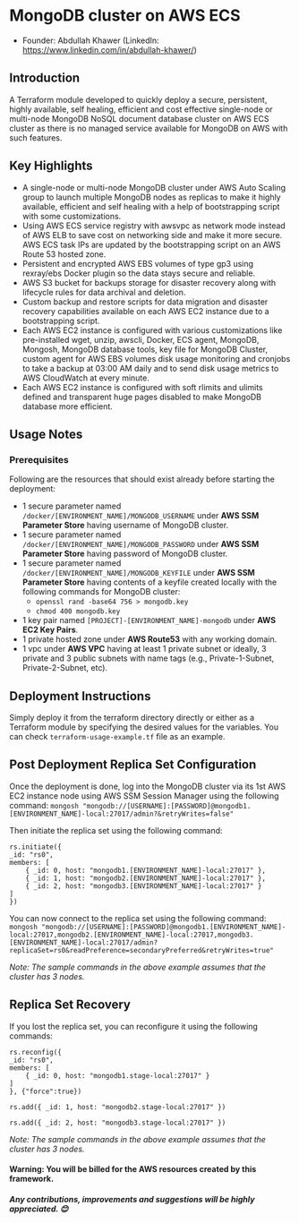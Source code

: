 # MongoDB cluster on AWS ECS

- Founder: Abdullah Khawer (LinkedIn: https://www.linkedin.com/in/abdullah-khawer/)

## Introduction

A Terraform module developed to quickly deploy a secure, persistent, highly available, self healing, efficient and cost effective single-node or multi-node MongoDB NoSQL document database cluster on AWS ECS cluster as there is no managed service available for MongoDB on AWS with such features.

## Key Highlights

- A single-node or multi-node MongoDB cluster under AWS Auto Scaling group to launch multiple MongoDB nodes as replicas to make it highly available, efficient and self healing with a help of bootstrapping script with some customizations.
- Using AWS ECS service registry with awsvpc as network mode instead of AWS ELB to save cost on networking side and make it more secure. AWS ECS task IPs are updated by the bootstrapping script on an AWS Route 53 hosted zone.
- Persistent and encrypted AWS EBS volumes of type gp3 using rexray/ebs Docker plugin so the data stays secure and reliable.
- AWS S3 bucket for backups storage for disaster recovery along with lifecycle rules for data archival and deletion.
- Custom backup and restore scripts for data migration and disaster recovery capabilities available on each AWS EC2 instance due to a bootstrapping script.
- Each AWS EC2 instance is configured with various customizations like pre-installed wget, unzip, awscli, Docker, ECS agent, MongoDB, Mongosh, MongoDB database tools, key file for MongoDB Cluster, custom agent for AWS EBS volumes disk usage monitoring and cronjobs to take a backup at 03:00 AM daily and to send disk usage metrics to AWS CloudWatch at every minute.
- Each AWS EC2 instance is configured with soft rlimits and ulimits defined and transparent huge pages disabled to make MongoDB database more efficient.

## Usage Notes

### Prerequisites

Following are the resources that should exist already before starting the deployment:

- 1 secure parameter named `/docker/[ENVIRONMENT_NAME]/MONGODB_USERNAME` under **AWS SSM Parameter Store** having username of MongoDB cluster.
- 1 secure parameter named `/docker/[ENVIRONMENT_NAME]/MONGODB_PASSWORD` under **AWS SSM Parameter Store** having password of MongoDB cluster.
- 1 secure parameter named `/docker/[ENVIRONMENT_NAME]/MONGODB_KEYFILE` under **AWS SSM Parameter Store** having contents of a keyfile created locally with the following commands for MongoDB cluster:
    - `openssl rand -base64 756 > mongodb.key`
    - `chmod 400 mongodb.key`
- 1 key pair named `[PROJECT]-[ENVIRONMENT_NAME]-mongodb` under **AWS EC2 Key Pairs**.
- 1 private hosted zone under **AWS Route53** with any working domain.
- 1 vpc under **AWS VPC** having at least 1 private subnet or ideally, 3 private and 3 public subnets with name tags (e.g., Private-1-Subnet, Private-2-Subnet, etc).

## Deployment Instructions

Simply deploy it from the terraform directory directly or either as a Terraform module by specifying the desired values for the variables. You can check `terraform-usage-example.tf` file as an example.

## Post Deployment Replica Set Configuration

Once the deployment is done, log into the MongoDB cluster via its 1st AWS EC2 instance node using AWS SSM Session Manager using the following command: `mongosh "mongodb://[USERNAME]:[PASSWORD]@mongodb1.[ENVIRONMENT_NAME]-local:27017/admin?&retryWrites=false"`

Then initiate the replica set using the following command:

```
rs.initiate({
_id: "rs0",
members: [
    { _id: 0, host: "mongodb1.[ENVIRONMENT_NAME]-local:27017" },
    { _id: 1, host: "mongodb2.[ENVIRONMENT_NAME]-local:27017" },
    { _id: 2, host: "mongodb3.[ENVIRONMENT_NAME]-local:27017" }
]
})
```

You can now connect to the replica set using the following command: `mongosh "mongodb://[USERNAME]:[PASSWORD]@mongodb1.[ENVIRONMENT_NAME]-local:27017,mongodb2.[ENVIRONMENT_NAME]-local:27017,mongodb3.[ENVIRONMENT_NAME]-local:27017/admin?replicaSet=rs0&readPreference=secondaryPreferred&retryWrites=true"`

*Note: The sample commands in the above example assumes that the cluster has 3 nodes.*

## Replica Set Recovery

If you lost the replica set, you can reconfigure it using the following commands:

```
rs.reconfig({
_id: "rs0",
members: [
    { _id: 0, host: "mongodb1.stage-local:27017" }
]
}, {"force":true})

rs.add({ _id: 1, host: "mongodb2.stage-local:27017" })

rs.add({ _id: 2, host: "mongodb3.stage-local:27017" })
```

*Note: The sample commands in the above example assumes that the cluster has 3 nodes.*

#### Warning: You will be billed for the AWS resources created by this framework.

##### Any contributions, improvements and suggestions will be highly appreciated. 😊
